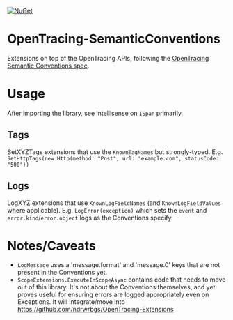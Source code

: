 [![NuGet](https://img.shields.io/nuget/v/OpenTracing.Contrib.SemanticConventions.svg)](https://www.nuget.org/packages/OpenTracing.Contrib.SemanticConventions)

# OpenTracing-SemanticConventions
Extensions on top of the OpenTracing APIs, following the [OpenTracing Semantic Conventions spec](https://github.com/opentracing/specification/blob/master/semantic_conventions.md).

# Usage

After importing the library, see intellisense on `ISpan` primarily.

## Tags
SetXYZTags extensions that use the `KnownTagNames` but strongly-typed. E.g. `SetHttpTags(new Http(method: "Post", url: "example.com", statusCode: "500"))`

## Logs
LogXYZ extensions that use `KnownLogFieldNames` (and `KnownLogFieldValues` where applicable). E.g. `LogError(exception)` which sets the `event` and `error.kind`/`error.object` logs as the Conventions specify.

# Notes/Caveats
* `LogMessage` uses a 'message.format' and 'message.0' keys that are not present in the Conventions yet.
* `ScopeExtensions.ExecuteInScopeAsync` contains code that needs to move out of this library. It's not about the Conventions themselves, and yet proves useful for ensuring errors are logged appropriately even on Exceptions. It will integrate/move into https://github.com/ndrwrbgs/OpenTracing-Extensions
